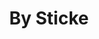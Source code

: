 ---
title: "By Sticke"
description: "Mods direkt von mir."

style:
    background: "#2a9d8f"
    color: "#fff"
---